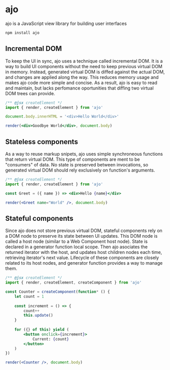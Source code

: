 # ajo
ajo is a JavaScript view library for building user interfaces

```bash
npm install ajo
```

## Incremental DOM
To keep the UI in sync, ajo uses a technique called incremental DOM.
It is a way to build UI components without the need to keep previous virtual DOM in memory.
Instead, generated virtual DOM is diffed against the actual DOM, and changes are applied along the way.
This reduces memory usage and makes ajo code more simple and concise. As a result, ajo is easy to read and maintain, but lacks perfomance oportunities that diffing two virtual DOM trees can provide.

```jsx
/** @jsx createElement */
import { render, createElement } from 'ajo'

document.body.innerHTML = '<div>Hello World</div>'

render(<div>Goodbye World</div>, document.body)
```

## Stateless components
As a way to reuse markup snipets, ajo uses simple synchroneous functions that return virtual DOM.
This type of components are ment to be "consumers" of data.
No state is preserved between invocations, so generated virtual DOM should rely exclusively on function's arguments. 

```jsx
/** @jsx createElement */
import { render, createElement } from 'ajo'

const Greet = ({ name }) => <div>Hello {name}</div>

render(<Greet name="World" />, document.body)
```

## Stateful components
Since ajo does not store previous virtual DOM, stateful components rely on a DOM node to preserve its state between UI updates.
This DOM node is called a host node (similar to a Web Component host node).
State is declared in a generator function local scope.
Then ajo asociates the returned iterator with the host, and updates host children nodes each time, retrieving iterator's next value. Lifecycle of these components are closely related to its host nodes, and generator function provides a way to manage them.

```jsx
/** @jsx createElement */
import { render, createElement, createComponent } from 'ajo'

const Counter = createComponent(function* () {
	let count = 1
	
	const increment = () => {
		count++
		this.update()
	}
	
	for ({} of this) yield (
		<button onclick={increment}>
			Current: {count}
		</button>
	)
})

render(<Counter />, document.body)
```
